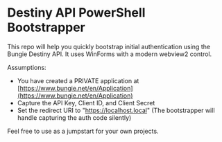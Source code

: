 # Destiny API PowerShell Bootstrapper
This repo will help you quickly bootstrap initial authentication using the Bungie Destiny API. It uses WinForms with a modern webview2 control.

Assumptions:
- You have created a PRIVATE application at [https://www.bungie.net/en/Application](https://www.bungie.net/en/Application)
- Capture the API Key, Client ID, and Client Secret
- Set the redirect URI to "https://localhost.local" (The bootstrapper will handle capturing the auth code silently)

Feel free to use as a jumpstart for your own projects.